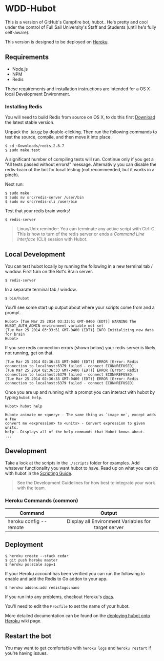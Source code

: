 # WDD-Hubot

This is a version of GitHub's Campfire bot, hubot..
He's pretty and cool under the control of Full Sail University's Staff and Students (until he's fully self-aware).

This version is designed to be deployed on [Heroku][heroku].

[heroku]: http://www.heroku.com

## Requirements
* Node.js
* NPM
* Redis

These requirements and installation instructions are intended for a OS X local Development Environment.

### Installing Redis
You will need to build Redis from source on OS X, to do this first [Download](http://redis.io/download) the latest stable version.

Unpack the .tar.gz by double-clicking. Then run the following commands to test the source, compile, and then move it into place.

    $ cd ~Downloads/redis-2.8.7
    $ sudo make test

A significant number of compiling tests will run. Continue only if you get a "All tests passed without errors!" message. Alternativly you can disable the redis-brain of the bot for local testing (not recommended, but it works in a pinch).

Next run:

    $ sudo make
    $ sudo mv src/redis-server /user/bin
    $ sudo mv src/redis-cli /user/bin

Test that your redis brain works!

    $ redis-server

> Linux/Unix reminder: You can terminate any active script with Ctrl-C. This is how to turn of the redis server or ends a *Command Line Interface* (CLI) session with Hubot.


## Local Development

You can test hubot locally by running the following in a new terminal tab / window. First turn on the Bot's Brain server.

    $ redis-server

In a separate terminal tab / window.

    $ bin/hubot

You'll see some start up output about where your scripts come from and a
prompt.

    Hubot> [Tue Mar 25 2014 03:33:51 GMT-0400 (EDT)] WARNING The HUBOT_AUTH_ADMIN environment variable not set
    [Tue Mar 25 2014 03:33:51 GMT-0400 (EDT)] INFO Initializing new data for brain
    Hubot>

If you see redis connection errors (shown below) your redis server is likely not running, get on that.

    [Tue Mar 25 2014 02:36:33 GMT-0400 (EDT)] ERROR [Error: Redis connection to localhost:6379 failed - connect ECONNREFUSED]
    [Tue Mar 25 2014 02:36:33 GMT-0400 (EDT)] ERROR [Error: Redis connection to localhost:6379 failed - connect ECONNREFUSED]
    [Tue Mar 25 2014 02:36:33 GMT-0400 (EDT)] ERROR [Error: Redis connection to localhost:6379 failed - connect ECONNREFUSED]


Once you are up and running with a prompt you can interact with hubot by typing `hubot help`.

    Hubot> hubot help

    Hubot> animate me <query> - The same thing as `image me`, except adds a few
    convert me <expression> to <units> - Convert expression to given units.
    help - Displays all of the help commands that Hubot knows about.
    ...


## Development

Take a look at the scripts in the `./scripts` folder for examples.
Add whatever functionality you
want hubot to have. Read up on what you can do with hubot in the [Scripting Guide](https://github.com/github/hubot/blob/master/docs/scripting.md).

> See the Development Guidelines for how best to integrate your work with the team.

### Heroku Commands (common)

| Command        | Output       |
| ------------- |:-------------:|
| heroku config --remote <server> | Display all Environment Variables for target server |


## Deployment

    $ heroku create --stack cedar
    $ git push heroku master
    $ heroku ps:scale app=1

If your Heroku account has been verified you can run the following to enable
and add the Redis to Go addon to your app.

    $ heroku addons:add redistogo:nano

If you run into any problems, checkout Heroku's [docs][heroku-node-docs].

You'll need to edit the `Procfile` to set the name of your hubot.

More detailed documentation can be found on the
[deploying hubot onto Heroku][deploy-heroku] wiki page.


## Restart the bot

You may want to get comfortable with `heroku logs` and `heroku restart`
if you're having issues.


[heroku-node-docs]: http://devcenter.heroku.com/articles/node-js
[deploy-heroku]: https://github.com/github/hubot/blob/master/docs/deploying/heroku.md
[deploy-unix]: https://github.com/github/hubot/blob/master/docs/deploying/unix.md
[deploy-windows]: https://github.com/github/hubot/blob/master/docs/deploying/unix.md
